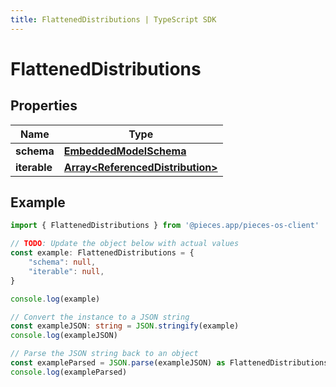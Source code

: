 ```yaml
---
title: FlattenedDistributions | TypeScript SDK
---
```



# FlattenedDistributions


## Properties

Name | Type
------------ | -------------
**schema** | [**EmbeddedModelSchema**](EmbeddedModelSchema)
**iterable** | [**Array&lt;ReferencedDistribution&gt;**](ReferencedDistribution)

## Example

```typescript
import { FlattenedDistributions } from '@pieces.app/pieces-os-client'

// TODO: Update the object below with actual values
const example: FlattenedDistributions = {
    "schema": null,
    "iterable": null,
}

console.log(example)

// Convert the instance to a JSON string
const exampleJSON: string = JSON.stringify(example)
console.log(exampleJSON)

// Parse the JSON string back to an object
const exampleParsed = JSON.parse(exampleJSON) as FlattenedDistributions
console.log(exampleParsed)
```


